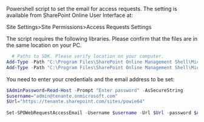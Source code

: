 Powershell script to set the email for access requests.  The setting is available from SharePoint Online User Interface at:

Site Settings>Site Permissions>Access Requests Settings



 

 

The script requires the following libraries. Please confirm that the files are in the same location on your PC.

```PowerShell
  # Paths to SDK. Please verify location on your computer. 
Add-Type -Path "C:\Program Files\SharePoint Online Management Shell\Microsoft.Online.SharePoint.PowerShell\Microsoft.SharePoint.Client.dll"  
Add-Type -Path "C:\Program Files\SharePoint Online Management Shell\Microsoft.Online.SharePoint.PowerShell\Microsoft.SharePoint.Client.Runtime.dll"
``` 
You need to enter your credentials and the email address to be set:

```PowerShell
$AdminPassword=Read-Host -Prompt "Enter password" -AsSecureString 
$username="admin@tenante.onmicrosoft.com" 
$Url="https://tenante.sharepoint.com/sites/powie64" 
 
Set-SPOWebRequestAccessEmail -Username $username -Url $Url -password $AdminPassword -RequestAccessEmail "SecondAdmin@tenante.onmicrosoft.com"
```

